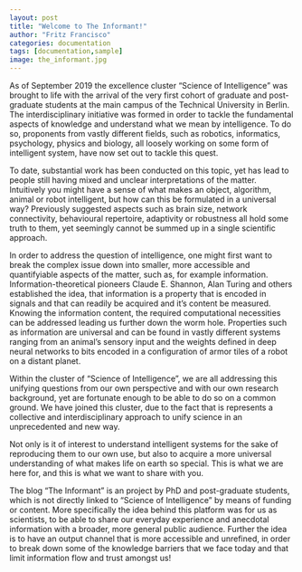 ```yaml
---
layout: post
title: "Welcome to The Informant!"
author: "Fritz Francisco"
categories: documentation
tags: [documentation,sample]
image: the_informant.jpg
---
```


As of September 2019 the excellence cluster “Science of Intelligence” was brought to life with the arrival of the very first cohort of graduate and post-graduate students at the main campus of the Technical University in Berlin. The interdisciplinary initiative was formed in order to tackle the fundamental aspects of knowledge and understand what we mean by intelligence. To do so, proponents from vastly different fields, such as robotics, informatics, psychology, physics and biology, all loosely working on some form of intelligent system, have now set out to tackle this quest.

To date, substantial work has been conducted on this topic, yet has lead to people still having mixed and unclear interpretations of the matter. Intuitively you might have a sense of what makes an object, algorithm, animal or robot intelligent, but how can this be formulated in a universal way? Previously suggested aspects such as brain size, network connectivity, behavioural repertoire, adaptivity or robustness all hold some truth to them, yet seemingly cannot be summed up in a single scientific approach.

In order to address the question of intelligence, one might first want to break the complex issue down into smaller, more accessible and quantifyiable aspects of the matter, such as, for example information. Information-theoretical pioneers Claude E. Shannon, Alan Turing and others established the idea, that information is a property that is encoded in signals and that can readily be acquired and it’s content be measured. Knowing the information content, the required computational necessities can be addressed leading us further down the worm hole. Properties such as information are universal and can be found in vastly different systems ranging from an animal’s sensory input and the weights defined in deep neural networks to bits encoded in a configuration of armor tiles of a robot on a distant planet.

Within the cluster of “Science of Intelligence”, we are all addressing this unifying  questions from our own perspective and with our own research background, yet are fortunate enough to be able to do so on a common ground. We have joined this cluster, due to the fact that is represents a collective and interdisciplinary approach to unify science in an unprecedented and new way.

Not only is it of interest to understand intelligent systems for the sake of reproducing them to our own use, but also to acquire a more universal understanding of what makes life on earth so special. This is what we are here for, and this is what we want to share with you.

The blog “The Informant” is an project by PhD and post-graduate students, which is not directly linked to “Science of Intelligence” by means of funding or content. More specifically the idea behind this platform was for us as scientists, to be able to share our everyday experience and anecdotal information with a broader, more general public audience. Further the idea is to have an output channel that is more accessible and unrefined, in order to break down some of the knowledge barriers that we face today and that limit information flow and trust amongst us!
